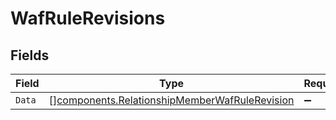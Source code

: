 # WafRuleRevisions


## Fields

| Field                                                                                                          | Type                                                                                                           | Required                                                                                                       | Description                                                                                                    |
| -------------------------------------------------------------------------------------------------------------- | -------------------------------------------------------------------------------------------------------------- | -------------------------------------------------------------------------------------------------------------- | -------------------------------------------------------------------------------------------------------------- |
| `Data`                                                                                                         | [][components.RelationshipMemberWafRuleRevision](../../models/components/relationshipmemberwafrulerevision.md) | :heavy_minus_sign:                                                                                             | N/A                                                                                                            |